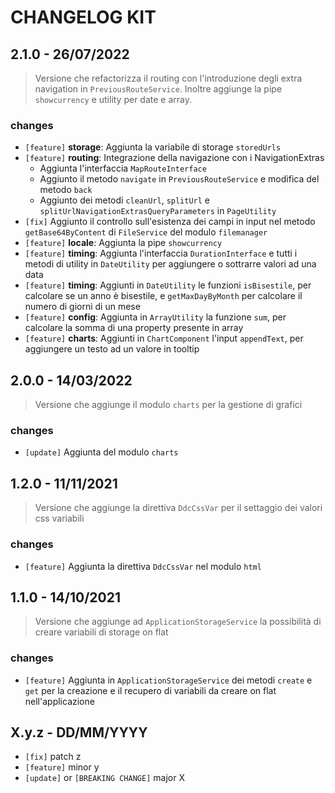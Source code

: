 # CHANGELOG KIT

## 2.1.0 - 26/07/2022

> Versione che refactorizza il routing con l'introduzione degli extra navigation in `PreviousRouteService`. Inoltre aggiunge la pipe `showcurrency` e utility per date e array.

### changes

- `[feature]` **storage**: Aggiunta la variabile di storage `storedUrls`
- `[feature]` **routing**: Integrazione della navigazione con i NavigationExtras
  - Aggiunta l'interfaccia `MapRouteInterface`
  - Aggiunto il metodo `navigate` in `PreviousRouteService` e modifica del metodo `back`
  - Aggiunto dei metodi `cleanUrl`, `splitUrl` e `splitUrlNavigationExtrasQueryParameters` in `PageUtility`
- `[fix]` Aggiunto il controllo sull'esistenza dei campi in input nel metodo `getBase64ByContent` di `FileService` del modulo `filemanager`
- `[feature]` **locale**: Aggiunta la pipe `showcurrency`
- `[feature]` **timing**: Aggiunta l'interfaccia `DurationInterface` e tutti i metodi di utility in `DateUtility` per aggiungere o sottrarre valori ad una data
- `[feature]` **timing**: Aggiunti in `DateUtility` le funzioni `isBisestile`, per calcolare se un anno è bisestile, e `getMaxDayByMonth` per calcolare il numero di giorni di un mese
- `[feature]` **config**: Aggiunta in `ArrayUtility` la funzione `sum`, per calcolare la somma di una property presente in array
- `[feature]` **charts**: Aggiunti in `ChartComponent` l'input `appendText`, per aggiungere un testo ad un valore in tooltip

## 2.0.0 - 14/03/2022

> Versione che aggiunge il modulo `charts` per la gestione di grafici

### changes

- `[update]` Aggiunta del modulo `charts`
## 1.2.0 - 11/11/2021

> Versione che aggiunge la direttiva `DdcCssVar` per il settaggio dei valori css variabili

### changes

- `[feature]` Aggiunta la direttiva `DdcCssVar` nel modulo `html`

## 1.1.0 - 14/10/2021

> Versione che aggiunge ad `ApplicationStorageService` la possibilità di creare variabili di storage on flat

### changes

- `[feature]` Aggiunta in `ApplicationStorageService` dei metodi `create` e `get` per la creazione e il recupero di variabili da creare on flat nell'applicazione

## X.y.z - DD/MM/YYYY

- `[fix]` patch z
- `[feature]` minor y
- `[update]` or `[BREAKING CHANGE]` major X
